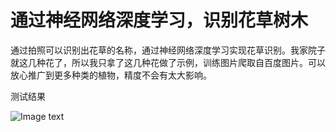 # 通过神经网络深度学习，识别花草树木
通过拍照可以识别出花草的名称，通过神经网络深度学习实现花草识别。我家院子就这几种花了，所以我只拿了这几种花做了示例，训练图片爬取自百度图片。可以放心推广到更多种类的植物，精度不会有太大影响。

测试结果

![Image text](https://github.com/blueapplehe/shihua/blob/master/测试结果.png)
